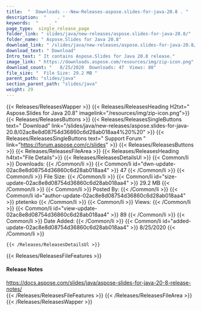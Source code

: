 ```yaml
---
title:  "  Downloads ---New-Releases-aspose.slides-for-java-20.8 . " 
description:  "    . " 
keywords:  "    . " 
page_type:  single_release_page
folder_link: " slides/java/new-releases/aspose.slides-for-java-20.8/"
folder_name: " Aspose.Slides for Java 20.8"
download_link: " /slides/java/new-releases/aspose.slides-for-java-20.8/02ac8e8d08754d36860c6d28ab018aa4"
download_text: " Download"
Intro_text: " It contains Aspose.Slides for Java 20.8 release."
image_link: " https://downloads.aspose.com/resources/img/zip-icon.png"
download_count: "   8/25/2020  Downloads: 47  Views: 88"
file_size: "  File Size: 29.2 MB "
parent_path: "slides/java"
section_parent_path: "slides/java"
weight: 29 
---
```


{{< Releases/ReleasesWapper >}}
  {{< Releases/ReleasesHeading H2txt=" Aspose.Slides for Java 20.8" imagelink="/resources/img/zip-icon.png">}}
  {{< Releases/ReleasesButtons >}}
    {{< Releases/ReleasesSingleButtons text=" Download" link="/slides/java/new-releases/aspose.slides-for-java-20.8/02ac8e8d08754d36860c6d28ab018aa4%20%20" >}}
    {{< Releases/ReleasesSingleButtons text=" Support Forum " link="https://forum.aspose.com/c/slides" >}}
  {{< Releases/ReleasesButtons >}}
  {{< Releases/ReleasesFileArea >}}
    {{< Releases/ReleasesHeading h4txt="File Details">}}
    {{< Releases/ReleasesDetailsUl >}}
            {{< Common/li  >}} Downloads: {{< /Common/li >}} 
      {{< Common/li id="dwn-update-02ac8e8d08754d36860c6d28ab018aa4" >}} 47 {{< /Common/li >}} 
      {{< Common/li  >}} File Size: {{< /Common/li >}} 
      {{< Common/li id="size-update-02ac8e8d08754d36860c6d28ab018aa4" >}} 29.2 MB {{< /Common/li >}} 
      {{< Common/li  >}} Posted By: {{< /Common/li >}} 
      {{< Common/li id="author-update-02ac8e8d08754d36860c6d28ab018aa4" >}} ptetenko {{< /Common/li >}} 
      {{< Common/li  >}} Views: {{< /Common/li >}} 
      {{< Common/li id="view-update-02ac8e8d08754d36860c6d28ab018aa4" >}} 89 {{< /Common/li >}} 
      {{< Common/li  >}} Date Added: {{< /Common/li >}} 
      {{< Common/li id="added-update-02ac8e8d08754d36860c6d28ab018aa4" >}} 8/25/2020 {{< /Common/li >}} 

    {{< /Releases/ReleasesDetailsUl >}}

  {{< Releases/ReleasesFileFeatures >}}
      <h4>Release Notes</h4><div><a href="https://docs.aspose.com/slides/java/aspose-slides-for-java-20-8-release-notes/">https://docs.aspose.com/slides/java/aspose-slides-for-java-20-8-release-notes/</a></div>
  {{< /Releases/ReleasesFileFeatures >}}
 {{< /Releases/ReleasesFileArea >}}
{{< /Releases/ReleasesWapper >}}


